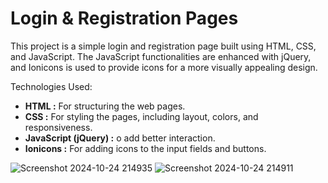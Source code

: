 <h1>Login & Registration Pages</h1>
This project is a simple login and registration page built using HTML, CSS, and JavaScript. 
The JavaScript functionalities are enhanced with jQuery, and Ionicons is used to provide icons for a more visually appealing design.

Technologies Used:
<ul>
  <li>
    <b>HTML :</b> For structuring the web pages.
  </li>
  <li>
    <b>CSS :</b> For styling the pages, including layout, colors, and responsiveness.
  </li>
  <li>
    <b>JavaScript (jQuery) :</b> o add better interaction.
  </li>
  <li>
    <b>Ionicons :</b> For adding icons to the input fields and buttons.
  </li>
</ul>

![Screenshot 2024-10-24 214935](https://github.com/user-attachments/assets/9670cc6b-e9a9-4ac9-a47b-4f69f285e08a) 
![Screenshot 2024-10-24 214911](https://github.com/user-attachments/assets/a5b4a8ca-fa8c-4c8c-9e77-9641975e1544)
